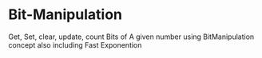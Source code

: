 # Bit-Manipulation
Get, Set, clear, update, count Bits of A given number using BitManipulation concept also including Fast Exponention 

